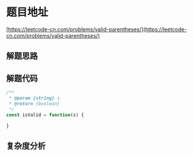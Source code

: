 # 题目地址

[https://leetcode-cn.com/problems/valid-parentheses/](https://leetcode-cn.com/problems/valid-parentheses/)

## 解题思路

## 解题代码

```js
/**
 * @param {string} s
 * @return {boolean}
 */
const isValid = function(s) {

}
```

## 复杂度分析
